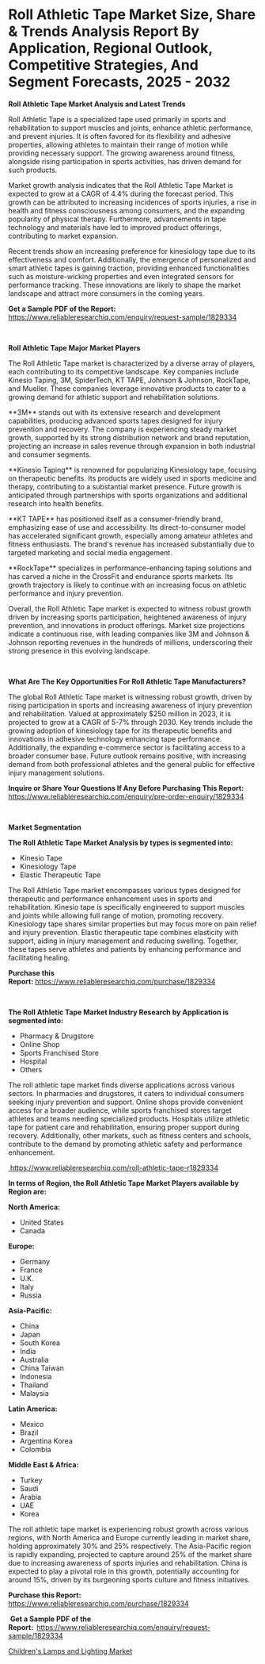 <p><h1>Roll Athletic Tape Market Size, Share & Trends Analysis Report By Application, Regional Outlook, Competitive Strategies, And Segment Forecasts, 2025 - 2032</h1></p><p><strong>Roll Athletic Tape Market Analysis and Latest Trends</strong></p>
<p><p>Roll Athletic Tape is a specialized tape used primarily in sports and rehabilitation to support muscles and joints, enhance athletic performance, and prevent injuries. It is often favored for its flexibility and adhesive properties, allowing athletes to maintain their range of motion while providing necessary support. The growing awareness around fitness, alongside rising participation in sports activities, has driven demand for such products.</p><p>Market growth analysis indicates that the Roll Athletic Tape Market is expected to grow at a CAGR of 4.4% during the forecast period. This growth can be attributed to increasing incidences of sports injuries, a rise in health and fitness consciousness among consumers, and the expanding popularity of physical therapy. Furthermore, advancements in tape technology and materials have led to improved product offerings, contributing to market expansion.</p><p>Recent trends show an increasing preference for kinesiology tape due to its effectiveness and comfort. Additionally, the emergence of personalized and smart athletic tapes is gaining traction, providing enhanced functionalities such as moisture-wicking properties and even integrated sensors for performance tracking. These innovations are likely to shape the market landscape and attract more consumers in the coming years.</p></p>
<p><strong>Get a Sample PDF of the Report:&nbsp;</strong> <a href="https://www.reliableresearchiq.com/enquiry/request-sample/1829334?utm_campaign=3171&utm_medium=2&utm_source=Github&utm_content=ia&utm_term=05042025&utm_id=roll-athletic-tape">https://www.reliableresearchiq.com/enquiry/request-sample/1829334</a></p>
<p>&nbsp;</p>
<p><strong>Roll Athletic Tape Major Market Players</strong></p>
<p><p>The Roll Athletic Tape market is characterized by a diverse array of players, each contributing to its competitive landscape. Key companies include Kinesio Taping, 3M, SpiderTech, KT TAPE, Johnson & Johnson, RockTape, and Mueller. These companies leverage innovative products to cater to a growing demand for athletic support and rehabilitation solutions.</p><p>**3M** stands out with its extensive research and development capabilities, producing advanced sports tapes designed for injury prevention and recovery. The company is experiencing steady market growth, supported by its strong distribution network and brand reputation, projecting an increase in sales revenue through expansion in both industrial and consumer segments.</p><p>**Kinesio Taping** is renowned for popularizing Kinesiology tape, focusing on therapeutic benefits. Its products are widely used in sports medicine and therapy, contributing to a substantial market presence. Future growth is anticipated through partnerships with sports organizations and additional research into health benefits.</p><p>**KT TAPE** has positioned itself as a consumer-friendly brand, emphasizing ease of use and accessibility. Its direct-to-consumer model has accelerated significant growth, especially among amateur athletes and fitness enthusiasts. The brand's revenue has increased substantially due to targeted marketing and social media engagement.</p><p>**RockTape** specializes in performance-enhancing taping solutions and has carved a niche in the CrossFit and endurance sports markets. Its growth trajectory is likely to continue with an increasing focus on athletic performance and injury prevention.</p><p>Overall, the Roll Athletic Tape market is expected to witness robust growth driven by increasing sports participation, heightened awareness of injury prevention, and innovations in product offerings. Market size projections indicate a continuous rise, with leading companies like 3M and Johnson & Johnson reporting revenues in the hundreds of millions, underscoring their strong presence in this evolving landscape.</p></p>
<p>&nbsp;</p>
<p><strong>What Are The Key Opportunities For Roll Athletic Tape Manufacturers?</strong></p>
<p><p>The global Roll Athletic Tape market is witnessing robust growth, driven by rising participation in sports and increasing awareness of injury prevention and rehabilitation. Valued at approximately $250 million in 2023, it is projected to grow at a CAGR of 5-7% through 2030. Key trends include the growing adoption of kinesiology tape for its therapeutic benefits and innovations in adhesive technology enhancing tape performance. Additionally, the expanding e-commerce sector is facilitating access to a broader consumer base. Future outlook remains positive, with increasing demand from both professional athletes and the general public for effective injury management solutions.</p></p>
<p><strong>Inquire or Share Your Questions If Any Before Purchasing This Report:</strong> <a href="https://www.reliableresearchiq.com/enquiry/pre-order-enquiry/1829334?utm_campaign=3171&utm_medium=2&utm_source=Github&utm_content=ia&utm_term=05042025&utm_id=roll-athletic-tape">https://www.reliableresearchiq.com/enquiry/pre-order-enquiry/1829334</a></p>
<p>&nbsp;</p>
<p><strong>Market Segmentation</strong></p>
<p><strong>The Roll Athletic Tape Market Analysis by types is segmented into:</strong></p>
<p><ul><li>Kinesio Tape</li><li>Kinesiology Tape</li><li>Elastic Therapeutic Tape</li></ul></p>
<p><p>The Roll Athletic Tape market encompasses various types designed for therapeutic and performance enhancement uses in sports and rehabilitation. Kinesio tape is specifically engineered to support muscles and joints while allowing full range of motion, promoting recovery. Kinesiology tape shares similar properties but may focus more on pain relief and injury prevention. Elastic therapeutic tape combines elasticity with support, aiding in injury management and reducing swelling. Together, these tapes serve athletes and patients by enhancing performance and facilitating healing.</p></p>
<p><strong>Purchase this Report:&nbsp;</strong><a href="https://www.reliableresearchiq.com/purchase/1829334?utm_campaign=3171&utm_medium=2&utm_source=Github&utm_content=ia&utm_term=05042025&utm_id=roll-athletic-tape">https://www.reliableresearchiq.com/purchase/1829334</a></p>
<p>&nbsp;</p>
<p><strong>The Roll Athletic Tape Market Industry Research by Application is segmented into:</strong></p>
<p><ul><li>Pharmacy & Drugstore</li><li>Online Shop</li><li>Sports Franchised Store</li><li>Hospital</li><li>Others</li></ul></p>
<p><p>The roll athletic tape market finds diverse applications across various sectors. In pharmacies and drugstores, it caters to individual consumers seeking injury prevention and support. Online shops provide convenient access for a broader audience, while sports franchised stores target athletes and teams needing specialized products. Hospitals utilize athletic tape for patient care and rehabilitation, ensuring proper support during recovery. Additionally, other markets, such as fitness centers and schools, contribute to the demand by promoting athletic safety and performance enhancement.</p></p>
<p><a href="https://www.reliableresearchiq.com/roll-athletic-tape-r1829334?utm_campaign=3171&utm_medium=2&utm_source=Github&utm_content=ia&utm_term=05042025&utm_id=roll-athletic-tape">&nbsp;https://www.reliableresearchiq.com/roll-athletic-tape-r1829334</a></p>
<p><strong>In terms of Region, the Roll Athletic Tape Market Players available by Region are:</strong></p>
<p>
    <p> <strong> North America: </strong>
        <ul>
            <li>United States</li>
            <li>Canada</li>
        </ul>
        </p> 
    <p> <strong> Europe: </strong>
        <ul>
            <li>Germany</li>
            <li>France</li>
            <li>U.K.</li>
            <li>Italy</li>
            <li>Russia</li>
        </ul>
        </p> 
    <p> <strong> Asia-Pacific: </strong>
        <ul>
            <li>China</li>
            <li>Japan</li>
            <li>South Korea</li>
            <li>India</li>
            <li>Australia</li>
            <li>China Taiwan</li>
            <li>Indonesia</li>
            <li>Thailand</li>
            <li>Malaysia</li>
        </ul>
        </p> 
    <p> <strong> Latin America: </strong>
        <ul>
            <li>Mexico</li>
            <li>Brazil</li>
            <li>Argentina Korea</li>
            <li>Colombia</li>
        </ul>
        </p> 
    <p> <strong> Middle East & Africa: </strong>
        <ul>
            <li>Turkey</li>
            <li>Saudi</li>
            <li>Arabia</li>
            <li>UAE</li>
            <li>Korea</li>
        </ul>
    </p>
    </p>
<p><p>The roll athletic tape market is experiencing robust growth across various regions, with North America and Europe currently leading in market share, holding approximately 30% and 25% respectively. The Asia-Pacific region is rapidly expanding, projected to capture around 25% of the market share due to increasing awareness of sports injuries and rehabilitation. China is expected to play a pivotal role in this growth, potentially accounting for around 15%, driven by its burgeoning sports culture and fitness initiatives.</p></p>
<p><strong>Purchase this Report: </strong><a href="https://www.reliableresearchiq.com/purchase/1829334?utm_campaign=3171&utm_medium=2&utm_source=Github&utm_content=ia&utm_term=05042025&utm_id=roll-athletic-tape">https://www.reliableresearchiq.com/purchase/1829334</a></p>
<p>&nbsp;<strong>Get a Sample PDF of the Report:&nbsp;&nbsp;</strong><a href="https://www.reliableresearchiq.com/enquiry/request-sample/1829334?utm_campaign=3171&utm_medium=2&utm_source=Github&utm_content=ia&utm_term=05042025&utm_id=roll-athletic-tape">https://www.reliableresearchiq.com/enquiry/request-sample/1829334</a></p>
<p><strong></strong></p>
<p><p><a href="https://github.com/voetzeszuh/Market-Research-Report-List-1/blob/main/childrens-lamps-and-lighting-market.md?utm_campaign=3171&utm_medium=2&utm_source=Github&utm_content=ia&utm_term=05042025&utm_id=roll-athletic-tape">Children's Lamps and Lighting Market</a></p></p>